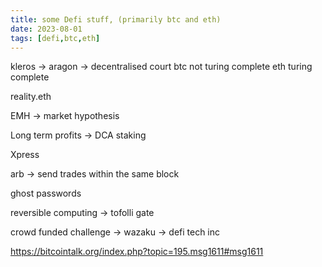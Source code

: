 ```yaml
---
title: some Defi stuff, (primarily btc and eth) 
date: 2023-08-01
tags: [defi,btc,eth]
---
```


kleros -> aragon -> decentralised court 
btc not turing complete 
eth turing complete 

reality.eth 

EMH -> market hypothesis 

Long term profits ->  DCA staking 

Xpress 

arb -> send trades within the same block 

ghost passwords 

reversible computing -> tofolli gate 

crowd funded challenge -> wazaku -> defi tech inc 

https://bitcointalk.org/index.php?topic=195.msg1611#msg1611

